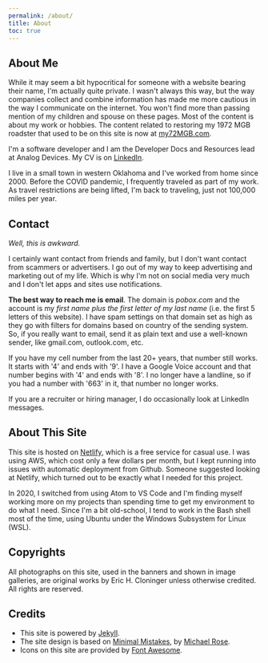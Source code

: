```yaml
---
permalink: /about/
title: About
toc: true
---
```


## About Me

While it may seem a bit hypocritical for someone with a website bearing their name, I'm actually quite private. I wasn't always this way, but the way companies collect and combine information has made me more cautious in the way I communicate on the internet. You won't find more than passing mention of my children and spouse on these pages. Most of the content is about my work or hobbies. The content related to restoring my 1972 MGB roadster that used to be on this site is now at [my72MGB.com](https://my72mgb.com).

I'm a software developer and I am the Developer Docs and Resources lead at Analog Devices. My CV is on [LinkedIn](https://www.linkedin.com/in/ericcloninger/).

I live in a small town in western Oklahoma and I've worked from home since 2000. Before the COVID pandemic, I frequently traveled as part of my work. As travel restrictions are being lifted, I'm back to traveling, just not 100,000 miles per year.

## Contact

*Well, this is awkward.*

I certainly want contact from friends and family, but I don't want contact from scammers or advertisers. I go
out of my way to keep advertising and marketing out of my life. Which is why I'm not on social media very much and 
I don't let apps and sites use notifications.

**The best way to reach me is email**. The domain is *pobox.com* and the account is my *first name plus
the first letter of my last name* (i.e. the first 5 letters of this website). I have spam settings on that domain
set as high as they go with filters for domains based on country of the sending system. So, if you really want to 
email, send it as plain text and use a well-known sender, like gmail.com, outlook.com, etc.

If you have my cell number from the last 20+ years, that number still works. It starts with '4' and ends with '9'.
I have a Google Voice account and that number begins with '4' and ends with '8'. I no longer have a landline, so 
if you had a number with '663' in it, that number no longer works.

If you are a recruiter or hiring manager, I do occasionally look at LinkedIn messages.

## About This Site

This site is hosted on [Netlify](/blog/hooray-for-netlify/), which is a free service for casual use. I was using AWS, which cost only a few dollars per month, but I kept running into issues with automatic deployment from Github. Someone suggested looking at Netlify, which turned out to be exactly what I needed for this project. 

In 2020, I switched from using Atom to VS Code and I'm finding myself working more on my projects than spending time to get my environment to do what I need. Since I'm a bit old-school, I tend to work in the Bash shell most of the time, using Ubuntu under the Windows Subsystem for Linux (WSL).

## Copyrights

All photographs on this site, used in the banners and shown in image galleries, are original works by Eric H. Cloninger unless otherwise credited. All rights are reserved.

## Credits

* This site is powered by [Jekyll](https://jekyllrb.com/).
* The site design is based on [Minimal Mistakes](https://github.com/mmistakes/minimal-mistakes), by [Michael Rose](https://mademistakes.com/).
* Icons on this site are provided by [Font Awesome](https://fontawesome.com/).
